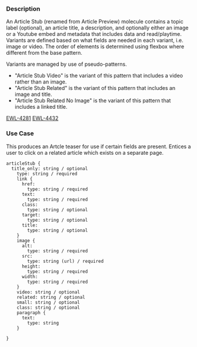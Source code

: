 ### Description
An Article Stub (renamed from Article Preview) molecule contains a topic label (optional), an article title, a description, and optionally either an image or a Youtube embed and metadata that includes data and read/playtime. Variants are defined based on what fields are needed in each variant, i.e. image or video. The order of elements is determined using flexbox where different from the base pattern.

Variants are managed by use of pseudo-patterns.

- "Article Stub Video" is the variant of this pattern that includes a video rather than an image.
- "Article Stub Related" is the variant of this pattern that includes an image and title.
- "Article Stub Related No Image" is the variant of this pattern that includes a linked title.

[EWL-4281](https://issues.ama-assn.org/browse/EWL-4281)
[EWL-4432](https://issues.ama-assn.org/browse/EWL-4432)

### Use Case
This produces an Artcle teaser for use if certain fields are present. Entices a user to click on a related article which exists on a separate page.

~~~
articleStub {
  title_only: string / optional
    type: string / required
    link {
      href:
        type: string / required
      text:
        type: string / required
      class:
        type: string / optional
      target:
        type: string / optional
      title:
        type: string / optional
    }
    image {
      alt:
        type: string / required
      src:
        type: string (url) / required
      height:
        type: string / required
      width:
        type: string / required
    }
    video: string / optional
    related: string / optional
    small: string / optional
    class: string / optional
    paragraph {
      text:
        type: string
    }
    
}
~~~
